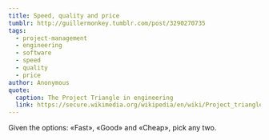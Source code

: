 ```yaml
---
title: Speed, quality and price
tumblr: http://guillermonkey.tumblr.com/post/3290270735
tags:
  - project-management
  - engineering
  - software
  - speed
  - quality
  - price
author: Anonymous
quote:
  caption: The Project Triangle in engineering
  link: https://secure.wikimedia.org/wikipedia/en/wiki/Project_triangle
---
```


Given the options: «Fast», «Good» and «Cheap», pick any two.
